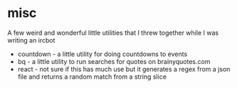 # misc
A few weird and wonderful little utilities that I threw together while I was writing an ircbot

* countdown - a little utility for doing countdowns to events
* bq        - a little utility to run searches for quotes on brainyquotes.com
* react     - not sure if this has much use but it generates a regex from a json file and returns a random match from a string slice